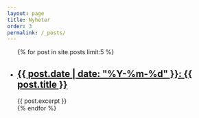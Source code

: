 ```yaml
---
layout: page
title: Nyheter
order: 3
permalink: /_posts/
---
```

<ul>
  {% for post in site.posts  limit:5 %}
    <li>
      <h2><a href="{{ post.url | relative_url }}">{{ post.date | date: "%Y-%m-%d" }}: {{ post.title }}</a></h2>
      {{ post.excerpt }}
    </li>
  {% endfor %}
</ul>

